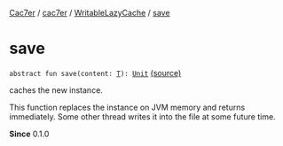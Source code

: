 [Cac7er](../../index.md) / [cac7er](../index.md) / [WritableLazyCache](index.md) / [save](./save.md)

# save

`abstract fun save(content: `[`T`](index.md#T)`): `[`Unit`](https://kotlinlang.org/api/latest/jvm/stdlib/kotlin/-unit/index.html) [(source)](http://2wiqua.wcaokaze.com/gitbucket/wcaokaze/Cac7er/blob/master/src/main/java/cac7er/LazyCache.kt#L114)

caches the new instance.

This function replaces the instance on JVM memory and returns immediately.
Some other thread writes it into the file at some future time.

**Since**
0.1.0

